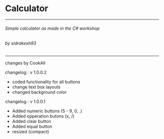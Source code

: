 # Calculator
***
###### Simple calculator as made in the C# workshop
###### by  sidrakesh93
***

changes by CookAll

changelog : v 1.0.0.2 
- coded functionality for all buttons
- change text box layouts
- changed background color

changelog : v 1.0.0.1
- Added numeric buttons (5 - 9, 0, .)
- Added opperation butons (x, /)
- Added clear button
- Added equal button
- resized (compact)
